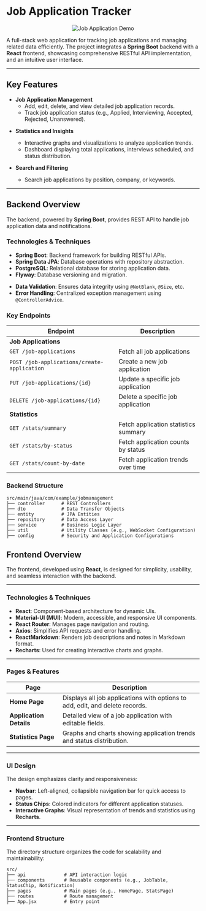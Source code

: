 # Job Application Tracker

<div align="center">
  <img src="media/job_application_demo.gif" alt="Job Application Demo" style="max-width: 300px; height: auto;" />
</div>

A full-stack web application for tracking job applications and managing related data efficiently. The project integrates a **Spring Boot** backend with a **React** frontend, showcasing comprehensive RESTful API implementation, and an intuitive user interface.

---

## Key Features

- **Job Application Management**
  - Add, edit, delete, and view detailed job application records.
  - Track job application status (e.g., Applied, Interviewing, Accepted, Rejected, Unanswered).

<!-- - **Notifications**
  - Real-time notifications for job interviews scheduled within the next week, three days, and one day. -->

- **Statistics and Insights**
  - Interactive graphs and visualizations to analyze application trends.
  - Dashboard displaying total applications, interviews scheduled, and status distribution.

- **Search and Filtering**
  - Search job applications by position, company, or keywords.
  <!-- - Filter applications by status. -->

---

## Backend Overview

The backend, powered by **Spring Boot**, provides REST API to handle job application data and notifications.

### Technologies & Techniques

- **Spring Boot**: Backend framework for building RESTful APIs.
- **Spring Data JPA**: Database operations with repository abstraction.
- **PostgreSQL**: Relational database for storing application data.
- **Flyway**: Database versioning and migration.
<!-- - **WebSocket Integration**: Real-time notification delivery. -->
<!-- - **Cron Jobs**: Automates status updates (e.g., marking applications as unanswered). -->
- **Data Validation**: Ensures data integrity using `@NotBlank`, `@Size`, etc.
- **Error Handling**: Centralized exception management using `@ControllerAdvice`.

### Key Endpoints

| Endpoint                          | Description                                |
|-----------------------------------|--------------------------------------------|
| **Job Applications**              |                                            |
| `GET /job-applications`           | Fetch all job applications                 |
| `POST /job-applications/create-application`          | Create a new job application               |
| `PUT /job-applications/{id}`      | Update a specific job application          |
| `DELETE /job-applications/{id}`   | Delete a specific job application          |
| **Statistics**                    |                                            |
| `GET /stats/summary`          | Fetch application statistics summary       |
| `GET /stats/by-status`        | Fetch application counts by status         |
| `GET /stats/count-by-date`    | Fetch application trends over time         |

### Backend Structure

```plaintext
src/main/java/com/example/jobmanagement
├── controller      # REST Controllers
├── dto             # Data Transfer Objects
├── entity          # JPA Entities
├── repository      # Data Access Layer
├── service         # Business Logic Layer
├── util            # Utility Classes (e.g., WebSocket Configuration)
├── config          # Security and Application Configurations
```

## Frontend Overview

The frontend, developed using **React**, is designed for simplicity, usability, and seamless interaction with the backend.

---

### Technologies & Techniques

- **React**: Component-based architecture for dynamic UIs.
- **Material-UI (MUI)**: Modern, accessible, and responsive UI components.
- **React Router**: Manages page navigation and routing.
- **Axios**: Simplifies API requests and error handling.
- **ReactMarkdown**: Renders job descriptions and notes in Markdown format.
- **Recharts**: Used for creating interactive charts and graphs.

---

### Pages & Features

| Page                | Description                                                                 |
|---------------------|-----------------------------------------------------------------------------|
| **Home Page**       | Displays all job applications with options to add, edit, and delete records. |
| **Application Details** | Detailed view of a job application with editable fields.                  |
| **Statistics Page** | Graphs and charts showing application trends and status distribution.       |

---

### UI Design

The design emphasizes clarity and responsiveness:
- **Navbar**: Left-aligned, collapsible navigation bar for quick access to pages.
- **Status Chips**: Colored indicators for different application statuses.
- **Interactive Graphs**: Visual representation of trends and statistics using **Recharts**.

---

### Frontend Structure
The directory structure organizes the code for scalability and maintainability:

```plaintext
src/
├── api              # API interaction logic
├── components       # Reusable components (e.g., JobTable, StatusChip, Notification)
├── pages            # Main pages (e.g., HomePage, StatsPage)
├── routes           # Route management
├── App.jsx          # Entry point
```